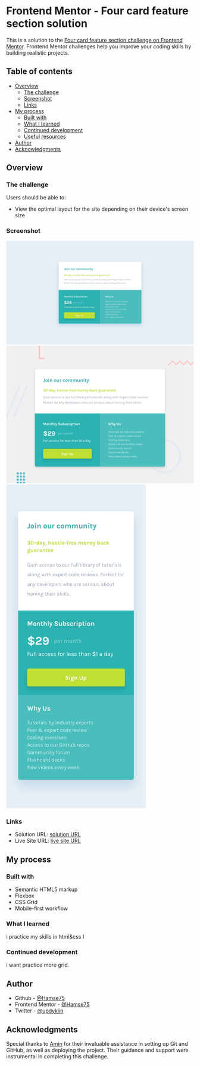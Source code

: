 # Frontend Mentor - Four card feature section solution

This is a solution to the [Four card feature section challenge on Frontend Mentor](https://www.frontendmentor.io/challenges/four-card-feature-section-weK1eFYK). Frontend Mentor challenges help you improve your coding skills by building realistic projects.

## Table of contents

- [Overview](#overview)
  - [The challenge](#the-challenge)
  - [Screenshot](#screenshot)
  - [Links](#links)
- [My process](#my-process)
  - [Built with](#built-with)
  - [What I learned](#what-i-learned)
  - [Continued development](#continued-development)
  - [Useful resources](#useful-resources)
- [Author](#author)
- [Acknowledgments](#acknowledgments)

## Overview

### The challenge

Users should be able to:

- View the optimal layout for the site depending on their device's screen size

### Screenshot

![Desktop Design](./design/desktop-design.jpg)
![Desktop Preview](./design/desktop-preview.jpg)
![Mobile Design](./design/mobile-design.jpg)

### Links

- Solution URL: [solution URL]()
- Live Site URL: [live site URL]()

## My process

### Built with

- Semantic HTML5 markup
- Flexbox
- CSS Grid
- Mobile-first workflow

### What I learned

i practice my skills in html&css
I

### Continued development

i want practice more grid.

## Author

- Github - [@Hamse75](https://github.com/Hamse75)
- Frontend Mentor - [@Hamse75](https://www.frontendmentor.io/profile/Hamse75)
- Twitter - [@updykiin](https://www.twitter.com/updykiin)

## Acknowledgments

Special thanks to [Amin](https://www.amka.dev) for their invaluable assistance in setting up Git and GitHub, as well as deploying the project. Their guidance and support were instrumental in completing this challenge.
